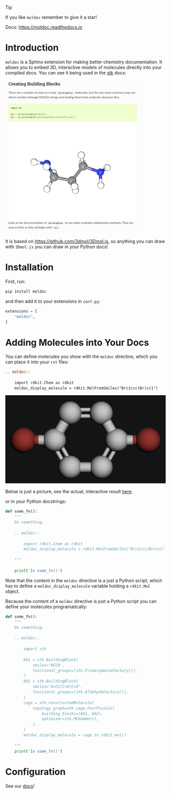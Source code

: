 > [!TIP]
> If you like ``moldoc`` remember to give it a star!

Docs: https://moldoc.readthedocs.io

# Introduction

`moldoc` is a Sphinx extension for making better chemistry documentation. It
allows you to embed 3D, interactive models of molecules directly into your
compiled docs. You can see it being used in the
[stk](https://stk.readthedocs.io/en/stable/basic_examples.html) docs:

![moldoc](./docs/source/_static/moldoc.gif)

It is based on https://github.com/3dmol/3Dmol.js, so anything you can draw
with `3Dmol.js` you can draw in your Python docs!

# Installation

First, run:

```bash
pip install moldoc
```

and then add it to your extensions in `conf.py`:

```python
extensions = [
    "moldoc",
]
```

# Adding Molecules into Your Docs

You can define molecules you show with the `moldoc` directive, which you  can
place it into your `rst` files:

```rst
.. moldoc::

    import rdkit.Chem as rdkit
    moldoc_display_molecule = rdkit.MolFromSmiles("Brc1ccc(Br)cc1")
```

![adding-molecules-into-your-docs](./docs/source/_static/adding-molecules-into-your-docs.png)

Below is just a picture, see the actual, interactive result
[here](https://moldoc.readthedocs.io/en/stable#adding-molecules-into-your-docs>).

or in your Python docstrings:

```python
def some_fn():
    """
    Do something.

    .. moldoc::

        import rdkit.Chem as rdkit
        moldoc_display_molecule = rdkit.MolFromSmiles("Brc1ccc(Br)cc1")

    """

    print('In some_fn()')
```

Note that the content in the `moldoc` directive is a just a Python script,
which has to define a `moldoc_display_molecule` variable holding a `rdkit.Mol`
object.

Because the content of a `moldoc` directive is just a Python script you can
define your molecules programatically:

```python
def some_fn():
    """
    Do something.

    .. moldoc::

        import stk

        bb1 = stk.BuildingBlock(
            smiles='NCCN',
            functional_groups=[stk.PrimaryAminoFactory()],
        )
        bb2 = stk.BuildingBlock(
            smiles='O=CC(C=O)C=O',
            functional_groups=[stk.AldehydeFactory()],
        )
        cage = stk.ConstructedMolecule(
            topology_graph=stk.cage.FourPlusSix(
                building_blocks=(bb1, bb2),
                optimizer=stk.MCHammer(),
            ),
        )
        moldoc_display_molecule = cage.to_rdkit_mol()

    """
    print('In some_fn()')

```

# Configuration

See our [docs](https://moldoc.readthedocs.io/en/stable)!
